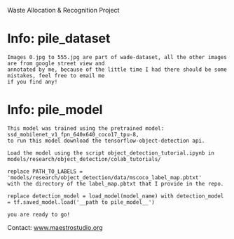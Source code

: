Waste Allocation & Recognition Project


# Info: pile_dataset
	Images 0.jpg to 555.jpg are part of wade-dataset, all the other images are from google street view and 
  	annotated by me, because of the little time I had there should be some mistakes, feel free to email me
	if you find any!

# Info: pile_model
	This model was trained using the pretrained model: ssd_mobilenet_v1_fpn_640x640_coco17_tpu-8, 
	to run this model download the tensorflow-object-detection api. 
	
	Load the model using the script object_detection_tutorial.ipynb in models/research/object_detection/colab_tutorials/
	
	replace PATH_TO_LABELS = 'models/research/object_detection/data/mscoco_label_map.pbtxt' 
	with the directory of the label_map.pbtxt that I provide in the repo.
	
	replace detection_model = load_model(model_name) with detection_model = tf.saved_model.load('__path to pile_model__')
	
	you are ready to go!

Contact: www.maestrostudio.org
